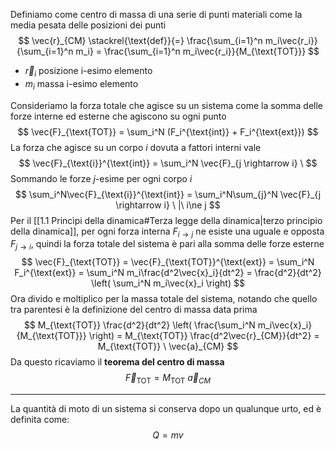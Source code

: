 Definiamo come centro di massa di una serie di punti materiali come la media pesata delle posizioni dei punti
$$ 
\vec{r}_{CM}
\stackrel{\text{def}}{=} 
\frac{\sum_{i=1}^n m_i\vec{r_i}}{\sum_{i=1}^n m_i} = 
\frac{\sum_{i=1}^n m_i\vec{r_i}}{M_{\text{TOT}}}
$$
+ $\vec{r}_{i}$ posizione i-esimo elemento
+ $m_i$ massa i-esimo elemento

Consideriamo la forza totale che agisce su un sistema come la somma delle forze interne ed esterne che agiscono su ogni punto
$$
\vec{F}_{\text{TOT}} = 
\sum_i^N (F_i^{\text{int}} + F_i^{\text{ext}})
$$
La forza che agisce su un corpo $i$ dovuta a fattori interni vale
$$
\vec{F}_{\text{i}}^{\text{int}} =
\sum_i^N \vec{F}_{j \rightarrow i} \
$$
Sommando le forze $j$-esime per ogni corpo $i$
$$
\sum_i^N\vec{F}_{\text{i}}^{\text{int}} =
\sum_i^N\sum_{j}^N \vec{F}_{j \rightarrow i} \ |\ i\ne j 
$$
Per il [[1.1 Princìpi della dinamica#Terza legge della dinamica|terzo principio della dinamica]], per ogni forza interna $F_{i\rightarrow j}$ ne esiste una uguale e opposta  $F_{j\rightarrow i}$, quindi la forza totale del sistema è pari alla somma delle forze esterne 
$$
\vec{F}_{\text{TOT}} = \vec{F}_{\text{TOT}}^{\text{ext}} = 
\sum_i^N F_i^{\text{ext}} = 
\sum_i^N m_i\frac{d^2\vec{x}_i}{dt^2} = 
\frac{d^2}{dt^2} \left( \sum_i^N m_i\vec{x}_i \right)
$$
Ora divido e moltiplico per la massa totale del sistema, notando che quello tra parentesi è la definizione del centro di massa data prima
$$
M_{\text{TOT}} \frac{d^2}{dt^2} \left( \frac{\sum_i^N m_i\vec{x}_i}{M_{\text{TOT}}} \right) = 
M_{\text{TOT}} \frac{d^2\vec{r}_{CM}}{dt^2} = 
M_{\text{TOT}} \ \vec{a}_{CM}
$$
Da questo ricaviamo il **teorema del centro di massa**
$$ \vec{F}_{\text{TOT}} = M_{\text{TOT}} \ \vec{a}_{CM} $$


---------

La quantità di moto di un sistema si conserva dopo un qualunque urto, ed è definita come:
$$Q = mv$$
